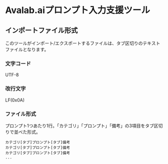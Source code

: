 # Avalab.aiプロンプト入力支援ツール

## インポートファイル形式

このツールがインポート/エクスポートするファイルは、タブ区切りのテキストファイルとなります。

### 文字コード

UTF-8

### 改行文字

LF(0x0A)

### ファイル形式

プロンプト1つあたり1行。「カテゴリ」「プロンプト」「備考」の3項目をタブ区切りで並べた形式。

```
カテゴリ[タブ]プロンプト[タブ]備考
カテゴリ[タブ]プロンプト[タブ]備考
カテゴリ[タブ]プロンプト[タブ]備考
...
```
